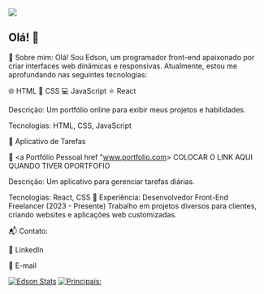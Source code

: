 ![](https://komarev.com/ghpvc/?username=EdsonDev08)

## Olá! 👋


📄 Sobre mim:
Olá! Sou Edson, um programador front-end apaixonado por criar interfaces web dinâmicas e responsivas. Atualmente, estou me aprofundando nas seguintes tecnologias:

🌐 HTML
🎨 CSS
💻 JavaScript
⚛️ React

Descrição: Um portfólio online para exibir meus projetos e habilidades.

Tecnologias: HTML, CSS, JavaScript

📝 Aplicativo de Tarefas

📁 <a Portfólio Pessoal href "www.portfolio.com</a>> COLOCAR O LINK AQUI QUANDO TIVER OPORTFOFIO

Descrição: Um aplicativo para gerenciar tarefas diárias.

Tecnologias: React, CSS
💼 Experiência:
Desenvolvedor Front-End Freelancer (2023 - Presente)
Trabalho em projetos diversos para clientes, criando websites e aplicações web customizadas.

📬 Contato:

🔗 LinkedIn

📧 E-mail

[![Edson Stats](https://github-readme-stats.vercel.app/api?username=EdsonDev08)](https://github.com/anuraghazra/github-readme-stats)
[![Principais:](https://github-readme-stats.vercel.app/api/top-langs/?username=EdsonDev08)](https://github.com/anuraghazra/github-readme-stats)



